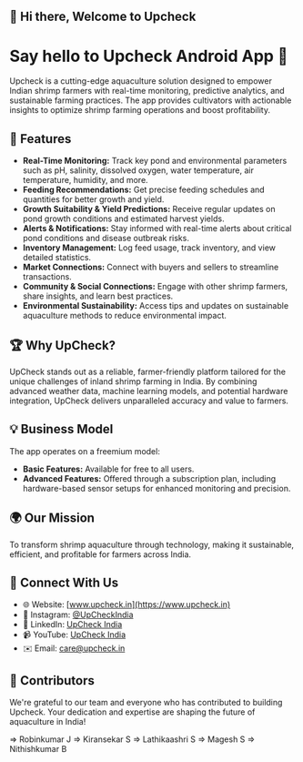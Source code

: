 ## 👋 Hi there, Welcome to Upcheck

# Say hello to Upcheck Android App 👋

Upcheck is a cutting-edge aquaculture solution designed to empower Indian shrimp farmers with real-time monitoring, predictive analytics, and sustainable farming practices. The app provides cultivators with actionable insights to optimize shrimp farming operations and boost profitability.

## 🌟 Features

- **Real-Time Monitoring:** Track key pond and environmental parameters such as pH, salinity, dissolved oxygen, water temperature, air temperature, humidity, and more.
- **Feeding Recommendations:** Get precise feeding schedules and quantities for better growth and yield.
- **Growth Suitability & Yield Predictions:** Receive regular updates on pond growth conditions and estimated harvest yields.
- **Alerts & Notifications:** Stay informed with real-time alerts about critical pond conditions and disease outbreak risks.
- **Inventory Management:** Log feed usage, track inventory, and view detailed statistics.
- **Market Connections:** Connect with buyers and sellers to streamline transactions.
- **Community & Social Connections:** Engage with other shrimp farmers, share insights, and learn best practices.
- **Environmental Sustainability:** Access tips and updates on sustainable aquaculture methods to reduce environmental impact.

## 🏆 Why UpCheck?

UpCheck stands out as a reliable, farmer-friendly platform tailored for the unique challenges of inland shrimp farming in India. By combining advanced weather data, machine learning models, and potential hardware integration, UpCheck delivers unparalleled accuracy and value to farmers.

## 💡 Business Model

The app operates on a freemium model:
- **Basic Features:** Available for free to all users.
- **Advanced Features:** Offered through a subscription plan, including hardware-based sensor setups for enhanced monitoring and precision.

## 🌍 Our Mission

To transform shrimp aquaculture through technology, making it sustainable, efficient, and profitable for farmers across India.

## 🔗 Connect With Us

- 🌐 Website: [www.upcheck.in](https://www.upcheck.in)
- 📸 Instagram: [@UpCheckIndia](https://instagram.com/UpCheckIndia)
- 💼 LinkedIn: [UpCheck India](https://linkedin.com/company/UpCheckIndia)
- 📹 YouTube: [UpCheck India](https://youtube.com/@UpCheckIndia)
- ✉️ Email: [care@upcheck.in](mailto:care@upcheck.in)

## 🤝 Contributors

We're grateful to our team and everyone who has contributed to building Upcheck. Your dedication and expertise are shaping the future of aquaculture in India!

=> Robinkumar J
=> Kiransekar S
=> Lathikaashri S
=> Magesh S
=> Nithishkumar B
